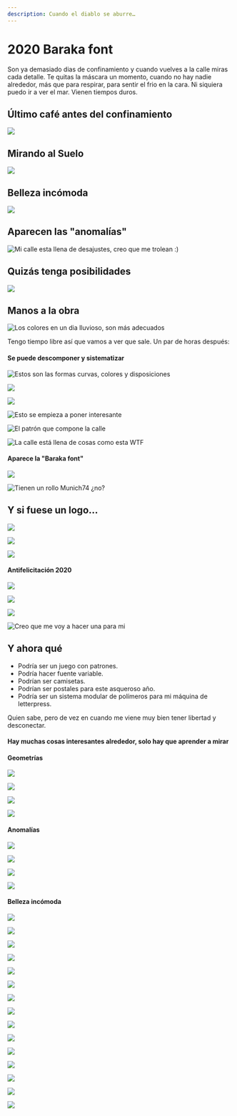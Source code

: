 ```yaml
---
description: Cuando el diablo se aburre…
---
```


# 2020 Baraka font

Son ya demasiado dias de confinamiento y cuando vuelves a la calle miras cada detalle. Te quitas la máscara un momento, cuando no hay nadie alrededor, más que para respirar, para sentir el frio en la cara. Ni siquiera puedo ir a ver el mar. Vienen tiempos duros.

## Último café antes del confinamiento

![](../.gitbook/assets/_mg_4950.jpg)

## Mirando al Suelo

![](../.gitbook/assets/_mg_4908.jpg)

## Belleza incómoda

![](../.gitbook/assets/_mg_4931%20%281%29.jpg)

## Aparecen las "anomalías"

![Mi calle esta llena de desajustes, creo que me trolean :\)](../.gitbook/assets/_mg_4920%20%281%29.jpg)

##  Quizás tenga posibilidades

![](../.gitbook/assets/_mg_4949.jpg)

## Manos a la obra

![Los colores en un dia lluvioso, son m&#xE1;s adecuados](../.gitbook/assets/fotos-con-el-movil.png)

Tengo tiempo libre así que vamos a ver que sale. Un par de horas después:

#### Se puede descomponer y sistematizar

![Estos son las formas curvas, colores y disposiciones](../.gitbook/assets/formas-curvas.png)

![](../.gitbook/assets/formas-rectas.png)

![](../.gitbook/assets/colores.png)

![Esto se empieza a poner interesante](../.gitbook/assets/formas-complejas.png)

![El patr&#xF3;n que compone la calle](../.gitbook/assets/calle.png)

![La calle est&#xE1; llena de cosas como esta WTF](../.gitbook/assets/calle-toc.png)

#### Aparece la "Baraka font"

![](../.gitbook/assets/baraka.png)

![Tienen un rollo Munich74 &#xBF;no?](../.gitbook/assets/baraka-numbers.png)

## Y si fuese un logo…

![](../.gitbook/assets/baraka1.png)

![](../.gitbook/assets/baraka2.png)

![](../.gitbook/assets/baraka3.png)

#### Antifelicitación 2020

![](../.gitbook/assets/fuck2020.png)

![](../.gitbook/assets/pikutara2020.png)

![](../.gitbook/assets/puto2020.png)

![Creo que me voy a hacer una para mi](../.gitbook/assets/baraka-shirt.gif)

## Y ahora qué

* Podría ser un juego con patrones.
* Podría hacer fuente variable.
* Podrían ser camisetas.
* Podrían ser postales para este asqueroso año.
* Podría ser un sistema modular de polímeros para mi máquina de letterpress.

Quien sabe, pero de vez en cuando me viene muy bien tener libertad y desconectar.

#### Hay muchas cosas interesantes alrededor, solo hay que aprender a mirar

#### Geometrías

![](../.gitbook/assets/_mg_4945.jpg)

![](../.gitbook/assets/_mg_4924.jpg)

![](../.gitbook/assets/_mg_4911.jpg)

![](../.gitbook/assets/_mg_4913.jpg)

#### Anomalías

![](../.gitbook/assets/_mg_4921.jpg)

![](../.gitbook/assets/_mg_4912.jpg)

![](../.gitbook/assets/_mg_4916.jpg)

![](../.gitbook/assets/_mg_4919%20%281%29.jpg)

#### Belleza incómoda

![](../.gitbook/assets/_mg_4910.jpg)

![](../.gitbook/assets/_mg_4914.jpg)

![](../.gitbook/assets/_mg_4923.jpg)

![](../.gitbook/assets/_mg_4918.jpg)

![](../.gitbook/assets/_mg_4922.jpg)

![](../.gitbook/assets/_mg_4929.jpg)

![](../.gitbook/assets/_mg_4936.jpg)

![](../.gitbook/assets/_mg_4932.jpg)

![](../.gitbook/assets/_mg_4934.jpg)

![](../.gitbook/assets/_mg_4938.jpg)

![](../.gitbook/assets/_mg_4940.jpg)

![](../.gitbook/assets/_mg_4941.jpg)

![](../.gitbook/assets/_mg_4946.jpg)

![](../.gitbook/assets/_mg_4947.jpg)

![](../.gitbook/assets/_mg_4948.jpg)





